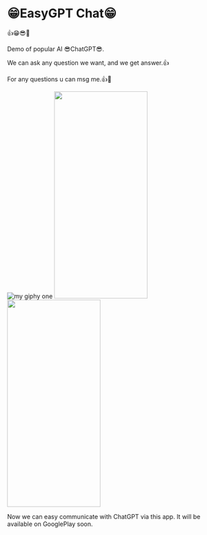 # 😁EasyGPT Chat😁

👍😁😎🙂

Demo of popular AI 😎ChatGPT😎.

We can ask any question we want, and we get answer.👍

For any questions u can msg me.👍🙂

![my giphy one](https://user-images.githubusercontent.com/110414614/212989974-20574446-7e10-4db6-90b2-e7a7147be4c8.gif)
<img src="https://user-images.githubusercontent.com/110414614/212991060-b7ae149f-7729-464a-a4a2-1565933cd136.jpg" width="216" height="480">
<img src="https://user-images.githubusercontent.com/110414614/212991447-3c14980c-1fc8-430e-b907-01a99801d5fd.jpg" width="216" height="480">

Now we can easy communicate with ChatGPT via this app.
It will be available on GooglePlay soon.

